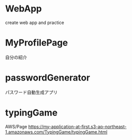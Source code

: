 # WebApp
create web app and practice

# MyProfilePage
自分の紹介

# passwordGenerator
パスワード自動生成アプリ

# typingGame

AWS/Page
https://my-application-at-first.s3-ap-northeast-1.amazonaws.com/TypingGame/typingGame.html
